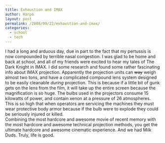 ```yaml
---
title: Exhaustion and IMAX
author: Harpo
layout: post
permalink: /2008/09/22/exhaustion-and-imax/
categories:
  - school
  - tech
---
```

I had a long and arduous day, due in part to the fact that my pertussis is now compounded by terrible nasal congestion. I was glad to be home and back at school, and all of my friends were excited to hear my tales of The Dark Knight in IMAX. I did some research and found some rather fascinating info about IMAX projection. Apparently the projection units can <s>way</s> weigh almost two tons, and have a complicated compound lens system designed to be easily cleanable *during* projection. This is because if a little bit of gunk gets on the lens from the film, it will take up the entire screen because the magnification is so huge. The bulbs used in the projectors consume 15 kilowatts of power, and contain xenon at a pressure of 26 atmospheres. This is so high that when operators are servicing the machines they must wear protective body armor because if the bulb were to explode they could be seriously injured or killed.  
Combining the most hardcore and awesome movie of recent memory with the most hardcore and awesome technical projection methods, you get the ultimate hardcore and awesome cinematic experience. And we had Milk Duds. Truly, life is good.